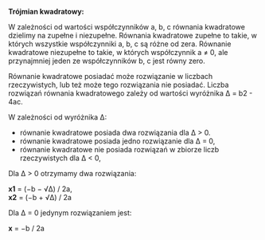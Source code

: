 **Trójmian kwadratowy:**

W zależności od wartości współczynników a, b, c równania kwadratowe dzielimy na zupełne i niezupełne. Równania kwadratowe zupełne to takie, w których wszystkie współczynniki a, b, c są różne od zera. Równanie kwadratowe niezupełne to takie, w których współczynnik a ≠ 0, ale przynajmniej jeden ze współczynników b, c jest równy zero.

Równanie kwadratowe posiadać może rozwiązanie w liczbach rzeczywistych, lub też może tego rozwiązania nie posiadać. Liczba rozwiązań równania kwadratowego zależy od wartości wyróżnika Δ = b2 - 4ac.

W zależności od wyróżnika Δ: 
- równanie kwadratowe posiada dwa rozwiązania dla Δ > 0.
- równanie kwadratowe posiada jedno rozwiązanie dla Δ = 0,
- równanie kwadratowe nie posiada rozwiązań w zbiorze liczb rzeczywistych dla Δ < 0,

Dla Δ > 0 otrzymamy dwa rozwiązania:   

**x1** = (−b − √Δ) / 2a,   
**x2** = (−b + √Δ) / 2a  

Dla Δ = 0 jedynym rozwiązaniem jest:  
 
**x** = −b / 2a